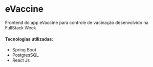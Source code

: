# eVaccine
Frontend do app eVaccine para controle de vacinação desenvolvido na FullStack Week

#### Tecnologias utilizadas:

* Spring Boot
* PostgresSQL
* React Js
